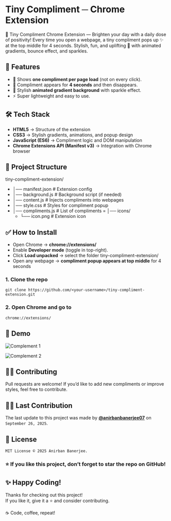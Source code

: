 # Tiny Compliment ─ Chrome Extension
💌 Tiny Compliment Chrome Extension — Brighten your day with a daily dose of positivity! Every time you open a webpage, a tiny compliment pops up ✨ at the top middle for 4 seconds. Stylish, fun, and uplifting 🌈 with animated gradients, bounce effect, and sparkles.

## 🚀 Features  
- 🎉 Shows **one compliment per page load** (not on every click).  
- 🌟 Compliment appears for **4 seconds** and then disappears.  
- 🎨 Stylish **animated gradient background** with sparkle effect.  
- ⚡ Super lightweight and easy to use.

## 🛠️ Tech Stack  
- **HTML5** → Structure of the extension  
- **CSS3** → Stylish gradients, animations, and popup design  
- **JavaScript (ES6)** → Compliment logic and DOM manipulation  
- **Chrome Extensions API (Manifest v3)** → Integration with Chrome browser

## 📂 Project Structure 
tiny-compliment-extension/
- │── manifest.json # Extension config
- │── background.js # Background script (if needed)
- │── content.js # Injects compliments into webpages
- │── style.css # Styles for compliment popup
- │── compliments.js # List of compliments
= │── icons/
   - └── icon.png # Extension icon

## ✅ How to Install
- Open Chrome → **chrome://extensions/**
- Enable **Developer mode** (toggle in top-right).
- Click **Load unpacked** → select the folder tiny-compliment-extension/
- Open any webpage → **compliment popup appears at top middle** for 4 seconds

### 1. Clone the repo
```
git clone https://github.com/<your-username>/tiny-compliment-extension.git
```
### 2. Open Chrome and go to
```
chrome://extensions/
```

## 📸 Demo
![Complement 1](https://github.com/user-attachments/assets/1044970f-adc9-441a-8dd4-94963bff5bd6)

![Complement 2](https://github.com/user-attachments/assets/4603cb84-5dfb-40f5-b935-8b2839d4c257)

## 🧑‍💻 Contributing
Pull requests are welcome! If you’d like to add new compliments or improve styles, feel free to contribute.

## 👨‍💻 Last Contribution
The last update to this project was made by [**@anirbanbanerjee07**](https://github.com/anirbanbanerjee07) on `September 26, 2025`.

## 📜 License
```
MIT License © 2025 Anirban Banerjee.
```

### ⭐ If you like this project, don’t forget to star the repo on GitHub!

## ✨ Happy Coding!

Thanks for checking out this project!  
If you like it, give it a ⭐ and consider contributing.

☕ Code, coffee, repeat!
